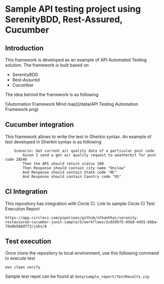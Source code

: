 # Sample API testing project using SerenityBDD, Rest-Assured, Cucumber

## Introduction
This framework is developed as an example of API Automated Testing solution. The framework is built based on 

- SerenityBDD
- Rest-Assured
- Cucumber

The idea behind the framework is as following

![Automation Framework Mind map](/data/API Testing Automation Framework.png)

## Cucumber integration

This framework allows to write the test in Gherkin syntax. An example of test developed in Gherkin syntax is as following

```
    Scenario: Get current air quality data of a particular post code
        Given I send a get air quality request to weatherbit for post code 28546
        Then the API should return status 200
        Then Response should contain city name "Onslow"
        And Response should contain State code "NC"
        And Response should contain Country code "US"
```

## CI Integration

This repository has integration with Circle CI. Link to sample Circle CI Test Execution Report

`https://app.circleci.com/pipelines/github/nthanhhai/serenity-restassured-cucumber-junit-sample/5/workflows/2c6595f5-05b8-4455-b8ba-79a0b58dd7f3/jobs/6`

## Test execution

Once clone the repository to local environment, use this following command to execute test

`mvn clean verify`

Sample test repot can be found at 
`data/sample_report/TestResults.zip`
